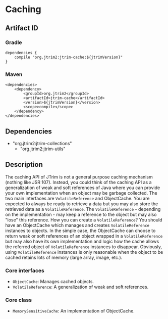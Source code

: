 Caching
=======

Artifact ID
-----------

### Gradle

    dependencies {
        compile "org.jtrim2:jtrim-cache:${jtrimVersion}"
    }

### Maven

    <dependencies>
        <dependency>
            <groupId>org.jtrim2</groupId>
            <artifactId>jtrim-cache</artifactId>
            <version>${jtrimVersion}</version>
            <scope>compile</scope>
        </dependency>
    </dependencies>


Dependencies
------------

- "org.jtrim2:jtrim-collections"
  - "org.jtrim2:jtrim-utils"


Description
-----------

The caching API of JTrim is not a general purpose caching mechanism (nothing
like JSR 107). Instead, you could think of the caching API as a generalization
of weak and soft references of Java where you can provide your own
implementation when an object may be garbage collected. The two main interfaces
are `VolatileReference` and ObjectCache. You are expected to always be ready to retrieve a data but you may also store the retrieved data as a `VolatileReference`. The `VolatileReference` - depending on the implementation - may keep a reference to the object but may also "lose" this reference. How you can create a `VolatileReference`? You should have an ObjectCache which manages and creates `VolatileReference` instances to objects. In the simple case, the ObjectCache can choose to return weak or soft references of an object wrapped in a `VolatileReference` but may also have its own implementation and logic how the cache allows the referred object of `VolatileReference` instances to disappear. Obviously, using `VolatileReference` instances is only reasonable when the object to be cached retains lots of memory (large array, image, etc.).

### Core interfaces

- `ObjectCache`: Manages cached objects.
- `VolatileReference`: A generalization of weak and soft references.
  
### Core class

- `MemorySensitiveCache`: An implementation of ObjectCache.
